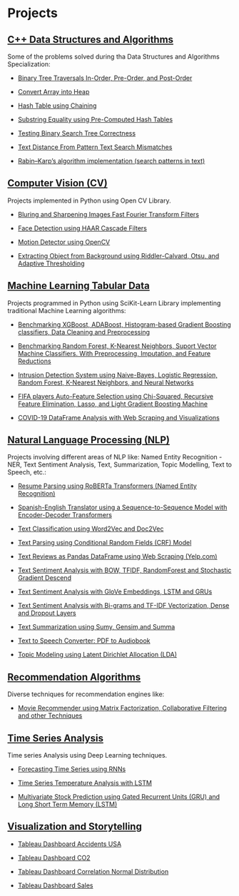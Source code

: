 # Projects

## <u>C++ Data Structures and Algorithms</u>
  
  Some of the problems solved during tha Data Structures and Algorithms Specialization:
  - <p><a href="https://github.com/jjjjlira/ProjectReports/tree/main/Data_Structures_and_Algorithms/CPP_Binary_Tree_Traversals_In_Pre_Post_Order">Binary Tree Traversals In-Order, Pre-Order, and Post-Order</a></p>
  - <p><a href="https://github.com/jjjjlira/ProjectReports/tree/main/Data_Structures_and_Algorithms/CPP_Convert_Array_into_Heap">Convert Array into Heap</a></p>
  - <p><a href="https://github.com/jjjjlira/ProjectReports/tree/main/Data_Structures_and_Algorithms/CPP_Hash_Table_using_Chaining">Hash Table using Chaining</a></p>
  - <p><a href="https://github.com/jjjjlira/ProjectReports/tree/main/Data_Structures_and_Algorithms/CPP_Substring_Equality_with_Precomputed_Hash_Tables">Substring Equality using Pre-Computed Hash Tables</a></p>
  - <p><a href="https://github.com/jjjjlira/ProjectReports/tree/main/Data_Structures_and_Algorithms/CPP_Testing_Binary_Search_Tree_Correctness">Testing Binary Search Tree Correctness</a></p>
  - <p><a href="https://github.com/jjjjlira/ProjectReports/tree/main/Data_Structures_and_Algorithms/CPP_Text_Distance_From_Pattern_Text_Search_Mismatches">Text Distance From Pattern Text Search Mismatches</a></p>

  - <p><a href="https://github.com/jjjjlira/ProjectReports/tree/main/Data_Structures_and_Algorithms/CPP_Hash_Substring_Rabin%E2%80%93Karp_Algorithm">Rabin–Karp’s algorithm implementation (search patterns in text)</a></p>


## <u>Computer Vision (CV)</u>
  
  Projects implemented in Python using Open CV Library.

  - <p><a href="https://github.com/jjjjlira/ProjectReports/tree/main/Computer%20Vision/CV_Bluring_Sharpening_Images_Fast_Fourier_Transform_Filters">Bluring and Sharpening Images Fast Fourier Transform Filters</a></p>
  - <p><a href="https://github.com/jjjjlira/ProjectReports/tree/main/Computer%20Vision/CV_Face_Detection_using_HAAR_Cascade_Filters">Face Detection using HAAR Cascade Filters</a></p>
  - <p><a href="https://github.com/jjjjlira/ProjectReports/tree/main/Computer%20Vision/CV_Motion%20Detector%20using%20OpenCV">Motion Detector using OpenCV</a></p>
  - <p><a href="https://github.com/jjjjlira/ProjectReports/tree/main/Computer%20Vision/CV_Object_Extraction">Extracting Object from Background using Riddler-Calvard, Otsu, and Adaptive Thresholding </a></p>

## <u>Machine Learning Tabular Data</u> 
  
  Projects programmed in Python using SciKit-Learn Library implementing traditional Machine Learning algorithms:

  - <p><a href="https://github.com/jjjjlira/ProjectReports/tree/main/Machine%20Learning%20Tabular%20Data%20(ML)/ML_Customer%20Classification%20Preprocessing%2C%20Imputation%2C%20Feature%20Reductions">Benchmarking XGBoost, ADABoost, Histogram-based Gradient Boosting classifiers, Data Cleaning and Preprocessing</a></p>
  - <p><a href="https://github.com/jjjjlira/ProjectReports/tree/main/Machine%20Learning%20Tabular%20Data%20(ML)/ML_Benchmarking_ML_Algorithms_Data_Cleaning_Preprocessing">Benchmarking Random Forest, K-Nearest Neighbors, Suport Vector Machine Classifiers. With Preprocessing, Imputation, and Feature Reductions </a></p>
  - <p><a href="https://github.com/jjjjlira/ProjectReports/tree/main/Machine%20Learning%20Tabular%20Data%20(ML)/ML_Intrusion_Detection_System_using_ML">Intrusion Detection System using Naive-Bayes, Logistic Regression, Random Forest, K-Nearest Neighbors, and Neural Networks</a></p>
  - <p><a href="https://github.com/jjjjlira/ProjectReports/tree/main/Machine%20Learning%20Tabular%20Data%20(ML)/ML_FIFA_AutoFeature_Detection">FIFA players Auto-Feature Selection using Chi-Squared, Recursive Feature Elimination, Lasso, and Light Gradient Boosting Machine </a></p>
  - <p><a href="https://github.com/jjjjlira/ProjectReports/tree/main/Machine%20Learning%20Tabular%20Data%20(ML)/ML_COVID_Analysis_with_Web_Scraping">COVID-19 DataFrame Analysis with Web Scraping and Visualizations</a></p>

## <u>Natural Language Processing (NLP)</u>
  
  Projects involving different areas of NLP like: Named Entity Recognition - NER, Text Sentiment Analysis, Text, Summarization, Topic Modelling, Text to Speech, etc.:

  - <p><a href="https://github.com/jjjjlira/ProjectReports/tree/main/Natural%20Language%20Processing%20(NLP)/NLP_Resume_Parsing_using_RoBERTa_Transformers_Named_Entity_Recognition">Resume Parsing using RoBERTa Transformers (Named Entity Recognition)</a></p>
  - <p><a href="https://github.com/jjjjlira/ProjectReports/tree/main/Natural%20Language%20Processing%20(NLP)/NLP_Resume_Parsing_using_RoBERTa_Transformers_Named_Entity_Recognition">Spanish-English Translator using a Sequence-to-Sequence Model with Encoder-Decoder Transformers</a></p>
  - <p><a href="https://github.com/jjjjlira/ProjectReports/tree/main/Natural%20Language%20Processing%20(NLP)/NLP_Text_Classification_Word2Vec_and_Doc2Vec">Text Classification using Word2Vec and Doc2Vec</a></p>
  - <p><a href="https://github.com/jjjjlira/ProjectReports/tree/main/Natural%20Language%20Processing%20(NLP)/NLP_Text_Parser_using_CRF">Text Parsing using Conditional Random Fields (CRF) Model </a></p>
  - <p><a href="https://github.com/jjjjlira/ProjectReports/tree/main/Natural%20Language%20Processing%20(NLP)/NLP_Text_Review_Web_Scraping">Text Reviews as Pandas DataFrame using Web Scraping (Yelp.com)</a></p>
  - <p><a href="https://github.com/jjjjlira/ProjectReports/tree/main/Natural%20Language%20Processing%20(NLP)/NLP_Text_Sentiment_Analysis_LSTM_GRU">Text Sentiment Analysis with BOW, TFIDF, RandomForest and Stochastic Gradient Descend</a></p>
  - <p><a href="https://github.com/jjjjlira/ProjectReports/tree/main/Natural%20Language%20Processing%20(NLP)/NLP_Text_Sentiment_Analysis_LSTM_GRU">Text Sentiment Analysis with GloVe Embeddings, LSTM and GRUs</a></p>
  - <p><a href="https://github.com/jjjjlira/ProjectReports/tree/main/Natural%20Language%20Processing%20(NLP)/NLP_Text_Sentiment_Analysis_LSTM_GRU">Text Sentiment Analysis with Bi-grams and TF-IDF Vectorization, Dense and Dropout Layers</a></p>
  - <p><a href="https://github.com/jjjjlira/ProjectReports/tree/main/Natural%20Language%20Processing%20(NLP)/NLP_Text_Summarization_Sumy_Gensim_Summa">Text Summarization using Sumy, Gensim,and Summa</a></p>
  - <p><a href="https://github.com/jjjjlira/ProjectReports/tree/main/Natural%20Language%20Processing%20(NLP)/NLP_Text_to_Speech_Convert_PDF_to_Audiobook">Text to Speech Converter: PDF to Audiobook</a></p>  
  - <p><a href="https://github.com/jjjjlira/ProjectReports/tree/main/Natural%20Language%20Processing%20(NLP)/NLP_Topic_Modeling_Latent_Dirichlet_Allocation">Topic Modeling using Latent Dirichlet Allocation (LDA) </a></p> 

## <u>Recommendation Algorithms</u>
  
  Diverse techniques for recommendation engines like:

  - <p><a href="https://github.com/jjjjlira/ProjectReports/tree/main/Recommender%20Algorithms%20(REC)/REC_Movie%20Recommender_Matrix_Factorization_and_other_Techniques">Movie Recommender using Matrix Factorization, Collaborative Filtering and other Techniques </a></p>

## <u>Time Series Analysis</u>
  
  Time series Analysis using Deep Learning techniques.
  - <p><a href="https://github.com/jjjjlira/ProjectReports/tree/main/Time%20Series%20Analysis%20(TIME)/TIME_Forecasting_Time_Series_using_RNNs">Forecasting Time Series using RNNs</a></p> 
  - <p><a href="https://github.com/jjjjlira/ProjectReports/tree/main/Time%20Series%20Analysis%20(TIME)/TIME_Temperature%20Forecast_Univariate_Analysis_LSTM">Time Series Temperature Analysis with LSTM</a></p> 
  - <p><a href="https://github.com/jjjjlira/ProjectReports/tree/main/Time%20Series%20Analysis%20(TIME)/TIME_Stock_Prediction_Multivariate_Analysis_GRU_LSTM">Multivariate Stock Prediction using Gated Recurrent Units (GRU) and Long Short Term Memory (LSTM)</a></p> 



## <u>Visualization and Storytelling </u>

- <p><a href="https://github.com/jjjjlira/ProjectReports/tree/main/Visualizations/Tableau_Dashboard_Accidents_USA">Tableau Dashboard Accidents USA</a></p>
- <p><a href="https://github.com/jjjjlira/ProjectReports/tree/main/Visualizations/Tableau_Dashboard_CO2">Tableau Dashboard CO2</a></p>
- <p><a href="https://github.com/jjjjlira/ProjectReports/tree/main/Visualizations/Tableau_Dashboard_Correlation_Normal_Distribution">Tableau Dashboard Correlation Normal Distribution</a></p>
- <p><a href="https://github.com/jjjjlira/ProjectReports/tree/main/Visualizations/Tableau_Dashboard_Sales">Tableau Dashboard Sales</a></p>

  
  








